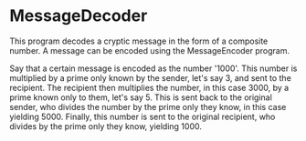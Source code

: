 # MessageDecoder

This program decodes a cryptic message in the form of a composite number. A message can be encoded using the MessageEncoder program.

Say that a certain message is encoded as the number '1000'. This number is multiplied by a prime only known by the sender, let's say 3, and sent to the recipient.
The recipient then multiplies the number, in this case 3000, by a prime known only to them, let's say 5. This is sent back to the original sender, who divides the number by the prime only they know, in this case yielding 5000. Finally, this number is sent to the original recipient, who divides by the prime only they know, yielding 1000.
